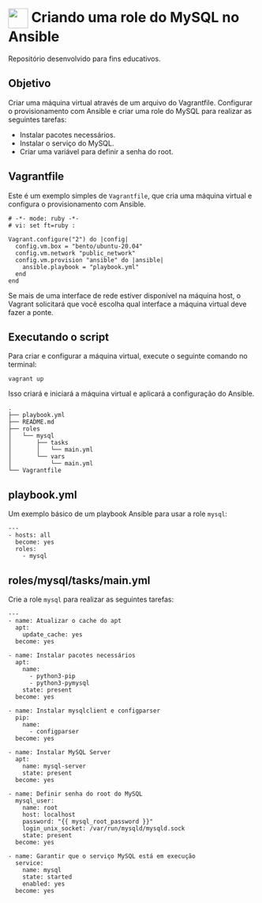 <h1>
    <a href="https://www.dio.me/">
     <img align="center" width="40px" src="https://www.ansible.com/images/project-logos/ansible-core.svg"></a>
    <span> Criando uma role do MySQL no Ansible</span>
</h1>

Repositório desenvolvido para fins educativos.

## Objetivo

Criar uma máquina virtual através de um arquivo do Vagrantfile. Configurar o provisionamento com Ansible e criar uma role do MySQL para realizar as seguintes tarefas:

- Instalar pacotes necessários.
- Instalar o serviço do MySQL.
- Criar uma variável para definir a senha do root.

## Vagrantfile

Este é um exemplo simples de `Vagrantfile`, que cria uma máquina virtual e configura o provisionamento com Ansible.

```
# -*- mode: ruby -*-
# vi: set ft=ruby :

Vagrant.configure("2") do |config|
  config.vm.box = "bento/ubuntu-20.04"
  config.vm.network "public_network"
  config.vm.provision "ansible" do |ansible|
    ansible.playbook = "playbook.yml"
  end
end
```

Se mais de uma interface de rede estiver disponível na máquina host, o Vagrant solicitará que você escolha qual interface a máquina virtual deve fazer a ponte.

## Executando o script

Para criar e configurar a máquina virtual, execute o seguinte comando no terminal:

```
vagrant up
```

Isso criará e iniciará a máquina virtual e aplicará a configuração do Ansible.

```
.
├── playbook.yml
├── README.md
├── roles
│   └── mysql
│       ├── tasks
│       │   └── main.yml
│       └── vars
│           └── main.yml
└── Vagrantfile
```

## playbook.yml

Um exemplo básico de um playbook Ansible para usar a role `mysql`:

```
---
- hosts: all
  become: yes
  roles:
    - mysql
```

## roles/mysql/tasks/main.yml

Crie a role `mysql` para realizar as seguintes tarefas:

```
---
- name: Atualizar o cache do apt
  apt:
    update_cache: yes
  become: yes

- name: Instalar pacotes necessários
  apt:
    name:
      - python3-pip
      - python3-pymysql
    state: present
  become: yes

- name: Instalar mysqlclient e configparser
  pip:
    name: 
      - configparser
  become: yes

- name: Instalar MySQL Server
  apt:
    name: mysql-server
    state: present
  become: yes

- name: Definir senha do root do MySQL
  mysql_user:
    name: root
    host: localhost
    password: "{{ mysql_root_password }}"
    login_unix_socket: /var/run/mysqld/mysqld.sock
    state: present
  become: yes

- name: Garantir que o serviço MySQL está em execução
  service:
    name: mysql
    state: started
    enabled: yes
  become: yes
  ```